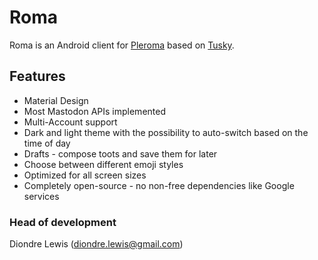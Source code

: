 # Roma

Roma is an Android client for [Pleroma](https://pleroma.social) based on [Tusky](https://tuskyapp.github.io).

## Features

- Material Design
- Most Mastodon APIs implemented
- Multi-Account support
- Dark and light theme with the possibility to auto-switch based on the time of day
- Drafts - compose toots and save them for later
- Choose between different emoji styles 
- Optimized for all screen sizes
- Completely open-source - no non-free dependencies like Google services

### Head of development

Diondre Lewis ([diondre.lewis@gmail.com](mailto:diondre.lewis@gmail.com))